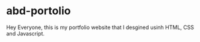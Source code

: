 # abd-portolio
 
Hey Everyone, this is my portfolio website that I desgined usinh HTML, CSS and Javascript. 
